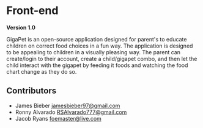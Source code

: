 # Front-end

**Version 1.0**

GigaPet is an open-source application designed for parent's to educate children on correct food choices in a fun way. The application is designed to be appealing to children in a visually pleasing way. The parent can create/login to their account, create a child/gigapet combo, and then let the child interact with the gigapet by feeding it foods and watching the food chart change as they do so.

## Contributors
- James Bieber <jamesbieber97@gmail.com>
- Ronny Alvarado <RSAlvarado777@gmail.com>
- Jacob Ryans <foemaster@live.com>

